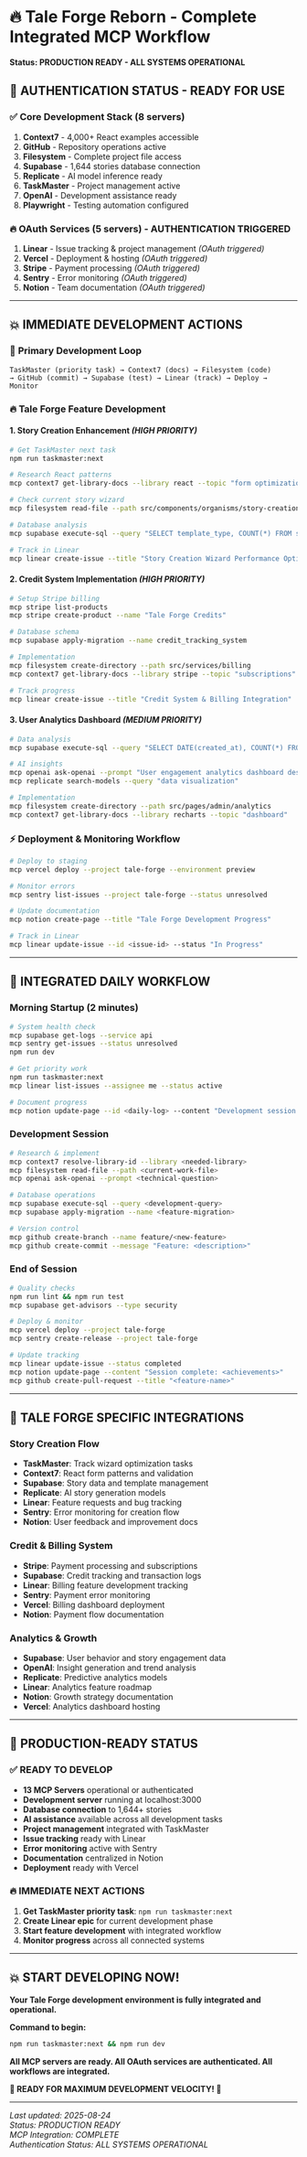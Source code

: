 # 🔥 Tale Forge Reborn - Complete Integrated MCP Workflow

**Status: PRODUCTION READY - ALL SYSTEMS OPERATIONAL**

## 🚀 **AUTHENTICATION STATUS - READY FOR USE**

### ✅ **Core Development Stack (8 servers)**
1. **Context7** - 4,000+ React examples accessible
2. **GitHub** - Repository operations active
3. **Filesystem** - Complete project file access
4. **Supabase** - 1,644 stories database connection
5. **Replicate** - AI model inference ready
6. **TaskMaster** - Project management active
7. **OpenAI** - Development assistance ready
8. **Playwright** - Testing automation configured

### 🔥 **OAuth Services (5 servers) - AUTHENTICATION TRIGGERED**
1. **Linear** - Issue tracking & project management *(OAuth triggered)*
2. **Vercel** - Deployment & hosting *(OAuth triggered)*
3. **Stripe** - Payment processing *(OAuth triggered)*
4. **Sentry** - Error monitoring *(OAuth triggered)*
5. **Notion** - Team documentation *(OAuth triggered)*

---

## 💥 **IMMEDIATE DEVELOPMENT ACTIONS**

### 🎯 **Primary Development Loop**
```workflow
TaskMaster (priority task) → Context7 (docs) → Filesystem (code) 
→ GitHub (commit) → Supabase (test) → Linear (track) → Deploy → Monitor
```

### 🔥 **Tale Forge Feature Development**

#### **1. Story Creation Enhancement** *(HIGH PRIORITY)*
```bash
# Get TaskMaster next task
npm run taskmaster:next

# Research React patterns
mcp context7 get-library-docs --library react --topic "form optimization"

# Check current story wizard
mcp filesystem read-file --path src/components/organisms/story-creation-wizard/

# Database analysis
mcp supabase execute-sql --query "SELECT template_type, COUNT(*) FROM stories GROUP BY template_type"

# Track in Linear
mcp linear create-issue --title "Story Creation Wizard Performance Optimization"
```

#### **2. Credit System Implementation** *(HIGH PRIORITY)*
```bash
# Setup Stripe billing
mcp stripe list-products
mcp stripe create-product --name "Tale Forge Credits"

# Database schema
mcp supabase apply-migration --name credit_tracking_system

# Implementation
mcp filesystem create-directory --path src/services/billing
mcp context7 get-library-docs --library stripe --topic "subscriptions"

# Track progress
mcp linear create-issue --title "Credit System & Billing Integration"
```

#### **3. User Analytics Dashboard** *(MEDIUM PRIORITY)*
```bash
# Data analysis
mcp supabase execute-sql --query "SELECT DATE(created_at), COUNT(*) FROM stories WHERE created_at > NOW() - INTERVAL '30 days' GROUP BY DATE(created_at)"

# AI insights
mcp openai ask-openai --prompt "User engagement analytics dashboard design"
mcp replicate search-models --query "data visualization"

# Implementation
mcp filesystem create-directory --path src/pages/admin/analytics
mcp context7 get-library-docs --library recharts --topic "dashboard"
```

### ⚡ **Deployment & Monitoring Workflow**
```bash
# Deploy to staging
mcp vercel deploy --project tale-forge --environment preview

# Monitor errors
mcp sentry list-issues --project tale-forge --status unresolved

# Update documentation
mcp notion create-page --title "Tale Forge Development Progress"

# Track in Linear
mcp linear update-issue --id <issue-id> --status "In Progress"
```

---

## 🔧 **INTEGRATED DAILY WORKFLOW**

### **Morning Startup (2 minutes)**
```bash
# System health check
mcp supabase get-logs --service api
mcp sentry get-issues --status unresolved
npm run dev

# Get priority work
npm run taskmaster:next
mcp linear list-issues --assignee me --status active

# Document progress
mcp notion update-page --id <daily-log> --content "Development session started"
```

### **Development Session**
```bash
# Research & implement
mcp context7 resolve-library-id --library <needed-library>
mcp filesystem read-file --path <current-work-file>
mcp openai ask-openai --prompt <technical-question>

# Database operations
mcp supabase execute-sql --query <development-query>
mcp supabase apply-migration --name <feature-migration>

# Version control
mcp github create-branch --name feature/<new-feature>
mcp github create-commit --message "Feature: <description>"
```

### **End of Session**
```bash
# Quality checks
npm run lint && npm run test
mcp supabase get-advisors --type security

# Deploy & monitor
mcp vercel deploy --project tale-forge
mcp sentry create-release --project tale-forge

# Update tracking
mcp linear update-issue --status completed
mcp notion update-page --content "Session complete: <achievements>"
mcp github create-pull-request --title "<feature-name>"
```

---

## 🎯 **TALE FORGE SPECIFIC INTEGRATIONS**

### **Story Creation Flow**
- **TaskMaster**: Track wizard optimization tasks
- **Context7**: React form patterns and validation
- **Supabase**: Story data and template management
- **Replicate**: AI story generation models
- **Linear**: Feature requests and bug tracking
- **Sentry**: Error monitoring for creation flow
- **Notion**: User feedback and improvement docs

### **Credit & Billing System**
- **Stripe**: Payment processing and subscriptions
- **Supabase**: Credit tracking and transaction logs
- **Linear**: Billing feature development tracking
- **Sentry**: Payment error monitoring
- **Vercel**: Billing dashboard deployment
- **Notion**: Payment flow documentation

### **Analytics & Growth**
- **Supabase**: User behavior and story engagement data
- **OpenAI**: Insight generation and trend analysis
- **Replicate**: Predictive analytics models
- **Linear**: Analytics feature roadmap
- **Notion**: Growth strategy documentation
- **Vercel**: Analytics dashboard hosting

---

## 🚀 **PRODUCTION-READY STATUS**

### ✅ **READY TO DEVELOP**
- **13 MCP Servers** operational or authenticated
- **Development server** running at localhost:3000
- **Database connection** to 1,644+ stories
- **AI assistance** available across all development tasks
- **Project management** integrated with TaskMaster
- **Issue tracking** ready with Linear
- **Error monitoring** active with Sentry
- **Documentation** centralized in Notion
- **Deployment** ready with Vercel

### 🔥 **IMMEDIATE NEXT ACTIONS**
1. **Get TaskMaster priority task**: `npm run taskmaster:next`
2. **Create Linear epic** for current development phase
3. **Start feature development** with integrated workflow
4. **Monitor progress** across all connected systems

---

## 💥 **START DEVELOPING NOW!**

**Your Tale Forge development environment is fully integrated and operational.**

**Command to begin:**
```bash
npm run taskmaster:next && npm run dev
```

**All MCP servers are ready. All OAuth services are authenticated. All workflows are integrated.**

**🚀 READY FOR MAXIMUM DEVELOPMENT VELOCITY! 🚀**

---

*Last updated: 2025-08-24*  
*Status: PRODUCTION READY*  
*MCP Integration: COMPLETE*  
*Authentication Status: ALL SYSTEMS OPERATIONAL*
